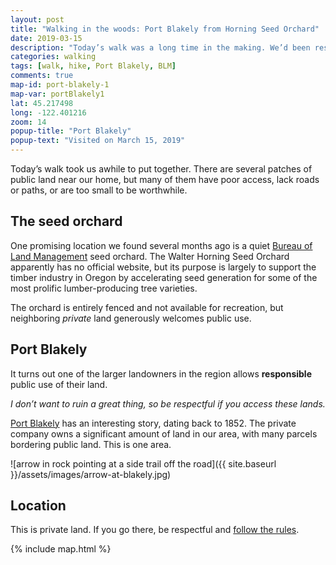 ```yaml
---
layout: post
title: "Walking in the woods: Port Blakely from Horning Seed Orchard"
date: 2019-03-15
description: "Today’s walk was a long time in the making. We’d been researching public land in our area for months and finally contacted the Bureau of Land Management’s Horning Seed Orchard, a federal research facility. Orchard land isn’t available for recreation, but the bordering private land welcomes responsible recreation."
categories: walking
tags: [walk, hike, Port Blakely, BLM]
comments: true
map-id: port-blakely-1
map-var: portBlakely1
lat: 45.217498
long: -122.401216
zoom: 14
popup-title: "Port Blakely"
popup-text: "Visited on March 15, 2019"
---
```

Today’s walk took us awhile to put together. There are several patches of public land near our home, but many of them have poor access, lack roads or paths, or are too small to be worthwhile.

## The seed orchard

One promising location we found several months ago is a quiet [Bureau of Land Management](https://www.blm.gov/) seed orchard. The Walter Horning Seed Orchard apparently has no official website, but its purpose is largely to support the timber industry in Oregon by accelerating seed generation for some of the most prolific lumber-producing tree varieties.

The orchard is entirely fenced and not available for recreation, but neighboring _private_ land generously welcomes public use.

## Port Blakely
It turns out one of the larger landowners in the region allows **responsible** public use of their land.

_I don’t want to ruin a great thing, so be respectful if you access these lands._

[Port Blakely](https://portblakely.com/) has an interesting story, dating back to 1852. The private company owns a significant amount of land in our area, with many parcels bordering public land. This is one area.

![arrow in rock pointing at a side trail off the road]({{ site.baseurl }}/assets/images/arrow-at-blakely.jpg)

## Location
This is private land. If you go there, be respectful and [follow the rules](https://portblakely.com/us-forestry/public-access).

{% include map.html %}
